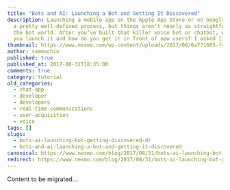 ```yaml
---
title: "Bots and AI: Launching a Bot and Getting It Discovered"
description: Launching a mobile app on the Apple App Store or on Google Play is
  a pretty well-defined process, but things aren’t nearly as straightforward in
  the bot world. After you’ve built that killer voice bot or chatbot, where do
  you launch it and how do you get it in front of new users? I asked […]
thumbnail: https://www.nexmo.com/wp-content/uploads/2017/08/6a771605-fcea-407e-9e39-1ce9823b1585_Bots-Clip2_800x300.jpg
author: sammachin
published: true
published_at: 2017-08-31T18:35:00
comments: true
category: tutorial
old_categories:
  - chat-app
  - developer
  - developers
  - real-time-communications
  - user-acquisition
  - voice
tags: []
slugs:
  - bots-ai-launching-bot-getting-discovered-dr
  - bots-and-ai-launching-a-bot-and-getting-it-discovered
canonical: https://www.nexmo.com/blog/2017/08/31/bots-ai-launching-bot-getting-discovered-dr
redirect: https://www.nexmo.com/blog/2017/08/31/bots-ai-launching-bot-getting-discovered-dr
---
```

Content to be migrated...